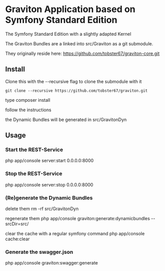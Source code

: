 Graviton Application based on Symfony Standard Edition
======================================================

The Symfony Standard Edition with a slightly adapted Kernel

The Graviton Bundles are a linked into src/Graviton as a git submodule.

They originally reside here:
https://github.com/tobster67/graviton-core.git

## Install

Clone this with the --recursive flag to clone the submodule with it

```
git clone --recursive https://github.com/tobster67/graviton.git
```

type composer install

follow the instructions

the Dynamic Bundles will be generated in src/GravitonDyn

## Usage

### Start the REST-Service
php app/console server:start 0.0.0.0:8000

### Stop the REST-Service
php app/console server:stop 0.0.0.0:8000

### (Re)generate the Dynamic Bundles

delete them
rm -rf src/GravitonDyn

regenerate them
php app/console graviton:generate:dynamicbundles --srcDir=src/

clear the cache with a regular symfony command
php app/console cache:clear

### Generate the swagger.json

php app/console graviton:swagger:generate
